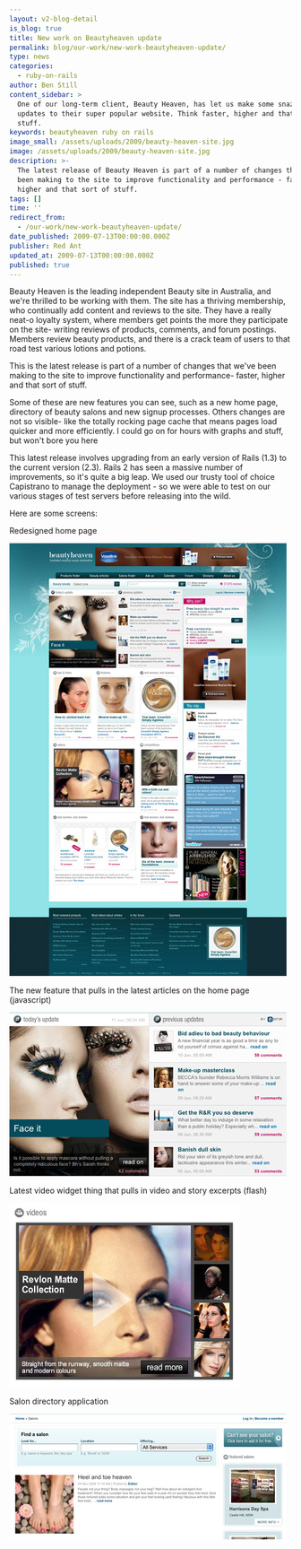 ```yaml
---
layout: v2-blog-detail
is_blog: true
title: New work on Beautyheaven update
permalink: blog/our-work/new-work-beautyheaven-update/
type: news
categories:
  - ruby-on-rails
author: Ben Still
content_sidebar: >
  One of our long-term client, Beauty Heaven, has let us make some snazzy new
  updates to their super popular website. Think faster, higher and that sort of
  stuff.
keywords: beautyheaven ruby on rails
image_small: /assets/uploads/2009/beauty-heaven-site.jpg
image: /assets/uploads/2009/beauty-heaven-site.jpg
description: >-
  The latest release of Beauty Heaven is part of a number of changes that we've
  been making to the site to improve functionality and performance - faster,
  higher and that sort of stuff.
tags: []
time: ''
redirect_from:
  - /our-work/new-work-beautyheaven-update/
date_published: 2009-07-13T00:00:00.000Z
publisher: Red Ant
updated_at: 2009-07-13T00:00:00.000Z
published: true
---
```


Beauty Heaven is the leading independent Beauty site in Australia, and we're thrilled to be working with them. The site has a thriving membership, who continually add content and reviews to the site. They have a really neat-o loyalty system, where members get points the more they participate on the site- writing reviews of products, comments, and forum postings. Members review beauty products, and there is a crack team of users to that road test various lotions and potions.

This is the latest release is part of a number of changes that we've been making to the site to improve functionality and performance- faster, higher and that sort of stuff.

Some of these are new features you can see, such as a new home page, directory of beauty salons and new signup processes. Others changes are not so visible- like the totally rocking page cache that means pages load quicker and more efficiently. I could go on for hours with graphs and stuff, but won't bore you here

This latest release involves upgrading from an early version of Rails (1.3) to the current version (2.3). Rails 2 has seen a massive number of improvements, so it's quite a big leap. We used our trusty tool of choice Capistrano to manage the deployment - so we were able to test on our various stages of test servers before releasing into the wild.

Here are some screens:

Redesigned home page

![Redesigned home page](/assets/uploads/2009/beautyheaven-redesigned-home-page.jpg)

The new feature that pulls in the latest articles on the home page (javascript)

![Home page feed](/assets/uploads/2009/beautyheaven-home-page-feed.jpg)

Latest video widget thing that pulls in video and story excerpts (flash)

![Video preview widget](/assets/uploads/2009/beautyheaven-video-preview-widget.jpg)

Salon directory application

![Salon directory](/assets/uploads/2009/beautyheaven-salon-directory.jpg)
